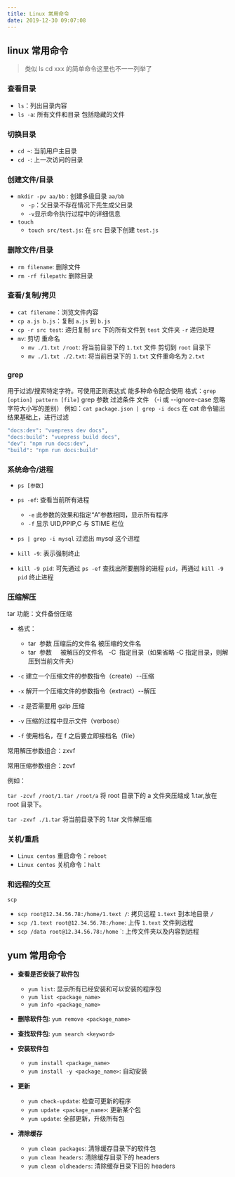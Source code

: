 ```yaml
---
title: Linux 常用命令
date: 2019-12-30 09:07:08
---
```


## linux 常用命令

> 类似 ls cd xxx 的简单命令这里也不一一列举了

### 查看目录

- `ls`：列出目录内容
- `ls -a`: 所有文件和目录 包括隐藏的文件

### 切换目录

- `cd ~`: 当前用户主目录
- `cd -`: 上一次访问的目录

### 创建文件/目录

- `mkdir -pv aa/bb` : 创建多级目录 `aa/bb`
  - `-p`：父目录不存在情况下先生成父目录
  - `-v`显示命令执行过程中的详细信息
- `touch`
  - `touch src/test.js`: 在 `src` 目录下创建 `test.js`

### 删除文件/目录

- `rm filename`: 删除文件
- `rm -rf filepath`: 删除目录

### 查看/复制/拷贝

- `cat filename`：浏览文件内容
- `cp a.js b.js`：复制 `a.js` 到 `b.js`
- `cp -r src test`: 递归复制 `src` 下的所有文件到 `test` 文件夹 `-r` 递归处理
- `mv`: 剪切 重命名
  - `mv ./1.txt /root`: 将当前目录下的 `1.txt` 文件 剪切到 `root` 目录下
  - `mv ./1.txt ./2.txt`: 将当前目录下的 `1.txt` 文件重命名为 `2.txt`

### grep

用于过滤/搜索特定字符。可使用正则表达式 能多种命令配合使用
格式：`grep [option] pattern [file]` grep 参数 过滤条件 文件 （-i 或 --ignore-case 忽略字符大小写的差别）
例如：`cat package.json | grep -i docs` 在 cat 命令输出结果基础上，进行过滤

```bash
"docs:dev": "vuepress dev docs",
"docs:build": "vuepress build docs",
"dev": "npm run docs:dev",
"build": "npm run docs:build"
```

### 系统命令/进程

- `ps [参数]`
- `ps -ef`: 查看当前所有进程
  - `-e` 此参数的效果和指定“A”参数相同，显示所有程序
  - `-f` 显示 UID,PPIP,C 与 STIME 栏位
- `ps | grep -i mysql` 过滤出 mysql 这个进程

- `kill -9`: 表示强制终止
- `kill -9 pid`: 可先通过 `ps -ef` 查找出所要删除的进程 `pid`，再通过 `kill -9 pid` 终止进程

### 压缩解压

tar 功能：文件备份压缩

- 格式：

  - tar  参数 压缩后的文件名 被压缩的文件名
  - tar  参数     被解压的文件名   -C  指定目录（如果省略 -C 指定目录，则解压到当前文件夹）

- `-c` 建立一个压缩文件的参数指令（create）--压缩
- `-x` 解开一个压缩文件的参数指令（extract）--解压
- `-z` 是否需要用 gzip 压缩
- `-v` 压缩的过程中显示文件（verbose）
- `-f` 使用档名，在 f 之后要立即接档名（file）

常用解压参数组合：zxvf

常用压缩参数组合：zcvf

例如：

`tar -zcvf /root/1.tar /root/a` 将 root 目录下的 a 文件夹压缩成 1.tar,放在 root 目录下。

`tar -zxvf ./1.tar` 将当前目录下的 1.tar 文件解压缩

### 关机/重启

- `Linux centos` 重启命令：`reboot`
- `Linux centos` 关机命令：`halt`

### 和远程的交互

`scp`

- `scp root@12.34.56.78:/home/1.text /`: 拷贝远程 `1.text` 到本地目录 `/`
- `scp /1.text root@12.34.56.78:/home`: 上传 `1.text` 文件到远程
- `scp /data root@12.34.56.78:/home` `: 上传文件夹以及内容到远程

## yum 常用命令

- **查看是否安装了软件包**

  - `yum list`: 显示所有已经安装和可以安装的程序包
  - `yum list <package_name>`
  - `yum info <package_name>`

- **删除软件包**: `yum remove <package_name>`

- **查找软件包**: `yum search <keyword>`

- **安装软件包**

  - `yum install <package_name>`
  - `yum install -y <package_name>`: 自动安装

- **更新**

  - `yum check-update`: 检查可更新的程序
  - `yum update <package_name>`: 更新某个包
  - `yum update`: 全部更新，升级所有包

- **清除缓存**
  - `yum clean packages`: 清除缓存目录下的软件包
  - `yum clean headers`: 清除缓存目录下的 headers
  - `yum clean oldheaders`: 清除缓存目录下旧的 headers
